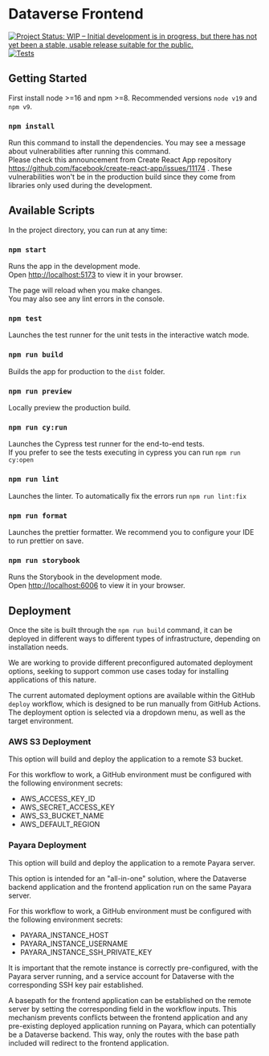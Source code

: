 # Dataverse Frontend

[![Project Status: WIP – Initial development is in progress, but there has not yet been a stable, usable release suitable for the public.](https://www.repostatus.org/badges/latest/wip.svg)](https://www.repostatus.org/#wip)
[![Tests](https://github.com/IQSS/dataverse-frontend/actions/workflows/test.yml/badge.svg)](https://github.com/IQSS/dataverse-frontend/actions/workflows/test.yml)

## Getting Started

First install node >=16 and npm >=8. Recommended versions `node v19` and `npm v9`.

### `npm install`

Run this command to install the dependencies. You may see a message about vulnerabilities after running this command. \
Please check this announcement from Create React App repository https://github.com/facebook/create-react-app/issues/11174 .
These vulnerabilities won't be in the production build since they come from libraries only used during the development.

## Available Scripts

In the project directory, you can run at any time:

### `npm start`

Runs the app in the development mode.\
Open [http://localhost:5173](http://localhost:5173) to view it in your browser.

The page will reload when you make changes.\
You may also see any lint errors in the console.

### `npm test`

Launches the test runner for the unit tests in the interactive watch mode.

### `npm run build`

Builds the app for production to the `dist` folder.

### `npm run preview`

Locally preview the production build.

### `npm run cy:run`

Launches the Cypress test runner for the end-to-end tests. \
If you prefer to see the tests executing in cypress you can run `npm run cy:open`

### `npm run lint`

Launches the linter. To automatically fix the errors run `npm run lint:fix`

### `npm run format`

Launches the prettier formatter. We recommend you to configure your IDE to run prettier on save.

### `npm run storybook`

Runs the Storybook in the development mode.\
Open [http://localhost:6006](http://localhost:6006) to view it in your browser.

## Deployment

Once the site is built through the `npm run build` command, it can be deployed in different ways to different types of infrastructure, depending on installation needs.

We are working to provide different preconfigured automated deployment options, seeking to support common use cases today for installing applications of this nature.

The current automated deployment options are available within the GitHub `deploy` workflow, which is designed to be run manually from GitHub Actions. The deployment option is selected via a dropdown menu, as well as the target environment.

### AWS S3 Deployment

This option will build and deploy the application to a remote S3 bucket.

For this workflow to work, a GitHub environment must be configured with the following environment secrets:

- AWS_ACCESS_KEY_ID
- AWS_SECRET_ACCESS_KEY
- AWS_S3_BUCKET_NAME
- AWS_DEFAULT_REGION

### Payara Deployment

This option will build and deploy the application to a remote Payara server.

This option is intended for an "all-in-one" solution, where the Dataverse backend application and the frontend application run on the same Payara server.

For this workflow to work, a GitHub environment must be configured with the following environment secrets:

- PAYARA_INSTANCE_HOST
- PAYARA_INSTANCE_USERNAME
- PAYARA_INSTANCE_SSH_PRIVATE_KEY

It is important that the remote instance is correctly pre-configured, with the Payara server running, and a service account for Dataverse with the corresponding SSH key pair established.

A basepath for the frontend application can be established on the remote server by setting the corresponding field in the workflow inputs. This mechanism prevents conflicts between the frontend application and any pre-existing deployed application running on Payara, which can potentially be a Dataverse backend. This way, only the routes with the base path included will redirect to the frontend application.
